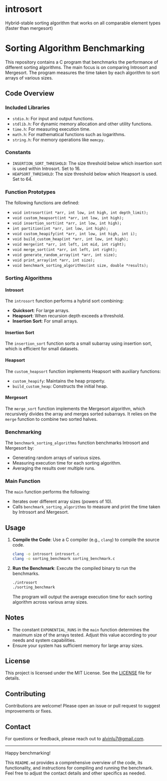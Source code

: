 # introsort
Hybrid-stable sorting algorithm that works on all comparable element types (faster than mergesort)

# Sorting Algorithm Benchmarking

This repository contains a C program that benchmarks the performance of different sorting algorithms. The main focus is on comparing Introsort and Mergesort. The program measures the time taken by each algorithm to sort arrays of various sizes.

## Code Overview

### Included Libraries

- `stdio.h`: For input and output functions.
- `stdlib.h`: For dynamic memory allocation and other utility functions.
- `time.h`: For measuring execution time.
- `math.h`: For mathematical functions such as logarithms.
- `string.h`: For memory operations like `memcpy`.

### Constants

- `INSERTION_SORT_THRESHOLD`: The size threshold below which insertion sort is used within Introsort. Set to 16.
- `HEAPSORT_THRESHOLD`: The size threshold below which Heapsort is used. Set to 64.

### Function Prototypes

The following functions are defined:

- `void introsort(int *arr, int low, int high, int depth_limit);`
- `void custom_heapsort(int *arr, int low, int high);`
- `void insertion_sort(int *arr, int low, int high);`
- `int partition(int *arr, int low, int high);`
- `void custom_heapify(int *arr, int low, int high, int i);`
- `void build_custom_heap(int *arr, int low, int high);`
- `void merge(int *arr, int left, int mid, int right);`
- `void merge_sort(int *arr, int left, int right);`
- `void generate_random_array(int *arr, int size);`
- `void print_array(int *arr, int size);`
- `void benchmark_sorting_algorithms(int size, double *results);`

### Sorting Algorithms

#### Introsort

The `introsort` function performs a hybrid sort combining:
- **Quicksort**: For large arrays.
- **Heapsort**: When recursion depth exceeds a threshold.
- **Insertion Sort**: For small arrays.

#### Insertion Sort

The `insertion_sort` function sorts a small subarray using insertion sort, which is efficient for small datasets.

#### Heapsort

The `custom_heapsort` function implements Heapsort with auxiliary functions:
- `custom_heapify`: Maintains the heap property.
- `build_custom_heap`: Constructs the initial heap.

#### Mergesort

The `merge_sort` function implements the Mergesort algorithm, which recursively divides the array and merges sorted subarrays. It relies on the `merge` function to combine two sorted halves.

### Benchmarking

The `benchmark_sorting_algorithms` function benchmarks Introsort and Mergesort by:
- Generating random arrays of various sizes.
- Measuring execution time for each sorting algorithm.
- Averaging the results over multiple runs.

### Main Function

The `main` function performs the following:
- Iterates over different array sizes (powers of 10).
- Calls `benchmark_sorting_algorithms` to measure and print the time taken by Introsort and Mergesort.

## Usage

1. **Compile the Code**:
   Use a C compiler (e.g., `clang`) to compile the source code.

   ```bash
   clang -o introsort introsort.c
   clang -o sorting_benchmark sorting_benchmark.c
   ```

2. **Run the Benchmark**:
   Execute the compiled binary to run the benchmarks.

   ```bash
   ./introsort
   ./sorting_benchmark
   ```

   The program will output the average execution time for each sorting algorithm across various array sizes.

## Notes

- The constant `EXPONENTIAL_RUNS` in the `main` function determines the maximum size of the arrays tested. Adjust this value according to your needs and system capabilities.
- Ensure your system has sufficient memory for large array sizes.

## License

This project is licensed under the MIT License. See the [LICENSE](LICENSE) file for details.

## Contributing

Contributions are welcome! Please open an issue or pull request to suggest improvements or fixes.

## Contact

For questions or feedback, please reach out to [alvinlu7@gmail.com](mailto:alvinlu7@gmail.com).

---

Happy benchmarking!

This `README.md` provides a comprehensive overview of the code, its functionality, and instructions for compiling and running the benchmark. Feel free to adjust the contact details and other specifics as needed.
